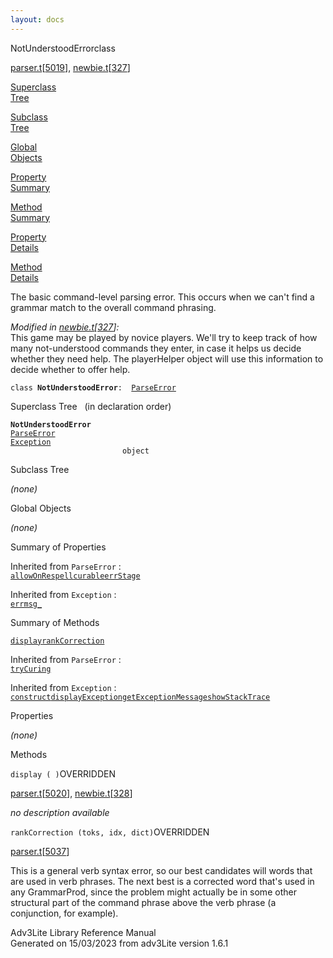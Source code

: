 ```yaml
---
layout: docs
---
```

<span class="title">NotUnderstoodError</span><span class="type">class</span>

[parser.t](../file/parser.t.html)\[[5019](../source/parser.t.html#5019)\],
[newbie.t](../file/newbie.t.html)\[[327](../source/newbie.t.html#327)\]

[Superclass  
Tree](#_SuperClassTree_)

[Subclass  
Tree](#_SubClassTree_)

[Global  
Objects](#_ObjectSummary_)

[Property  
Summary](#_PropSummary_)

[Method  
Summary](#_MethodSummary_)

[Property  
Details](#_Properties_)

[Method  
Details](#_Methods_)

<div class="fdesc">

The basic command-level parsing error. This occurs when we can't find a
grammar match to the overall command phrasing.

*Modified in
[newbie.t](../file/newbie.t.html)\[[327](../source/newbie.t.html#327)\]:*  
This game may be played by novice players. We'll try to keep track of
how many not-understood commands they enter, in case it helps us decide
whether they need help. The playerHelper object will use this
information to decide whether to offer help.

`class `**`NotUnderstoodError`**` :   `[`ParseError`](../object/ParseError.html)

</div>

<span id="_SuperClassTree_"></span>

<div class="mjhd">

<span class="hdln">Superclass Tree</span>   (in declaration order)

</div>

**`NotUnderstoodError`**  
[`ParseError`](../object/ParseError.html)  
[`Exception`](../object/Exception.html)  
`                         object`  
<span id="_SubClassTree_"></span>

<div class="mjhd">

<span class="hdln">Subclass Tree</span>  

</div>

*(none)* <span id="_ObjectSummary_"></span>

<div class="mjhd">

<span class="hdln">Global Objects</span>  

</div>

*(none)* <span id="_PropSummary_"></span>

<div class="mjhd">

<span class="hdln">Summary of Properties</span>  

</div>



Inherited from `ParseError` :  
[`allowOnRespell`](../object/ParseError.html#allowOnRespell)[`curable`](../object/ParseError.html#curable)[`errStage`](../object/ParseError.html#errStage)

Inherited from `Exception` :  
[`errmsg_`](../object/Exception.html#errmsg_)

<span id="_MethodSummary_"></span>

<div class="mjhd">

<span class="hdln">Summary of Methods</span>  

</div>

[`display`](#display)[`rankCorrection`](#rankCorrection)

Inherited from `ParseError` :  
[`tryCuring`](../object/ParseError.html#tryCuring)

Inherited from `Exception` :  
[`construct`](../object/Exception.html#construct)[`displayException`](../object/Exception.html#displayException)[`getExceptionMessage`](../object/Exception.html#getExceptionMessage)[`showStackTrace`](../object/Exception.html#showStackTrace)

<span id="_Properties_"></span>

<div class="mjhd">

<span class="hdln">Properties</span>  

</div>

*(none)* <span id="_Methods_"></span>

<div class="mjhd">

<span class="hdln">Methods</span>  

</div>

<span id="display"></span>

`display ( )`<span class="rem">OVERRIDDEN</span>

[parser.t](../file/parser.t.html)\[[5020](../source/parser.t.html#5020)\],
[newbie.t](../file/newbie.t.html)\[[328](../source/newbie.t.html#328)\]

<div class="desc">

*no description available*

</div>

<span id="rankCorrection"></span>

`rankCorrection (toks, idx, dict)`<span class="rem">OVERRIDDEN</span>

[parser.t](../file/parser.t.html)\[[5037](../source/parser.t.html#5037)\]

<div class="desc">

This is a general verb syntax error, so our best candidates will words
that are used in verb phrases. The next best is a corrected word that's
used in any GrammarProd, since the problem might actually be in some
other structural part of the command phrase above the verb phrase (a
conjunction, for example).

</div>

<div class="ftr">

Adv3Lite Library Reference Manual  
Generated on 15/03/2023 from adv3Lite version 1.6.1

</div>
